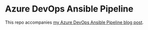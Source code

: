 # Azure DevOps Ansible Pipeline

This repo accompanies [my Azure DevOps Ansible Pipeline blog post](https://www.mediaglasses.blog/2020/05/10/azure-devops-ansible-pipeline/).

